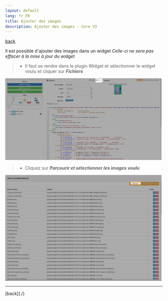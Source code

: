 ```yaml
---
layout: default
lang: fr_FR
title: Ajouter des images
description: Ajouter des images - Core V3
---
```

[back](./)

Il est possible d'ajouter des images dans un widget <i>Celle-ci ne sera pas effacer à la mise à jour du widget</i>
<blockquote>
    <ul>
        <li>Il faut se rendre dans le plugin Widget et sélectionner le widget voulu et cliquer sur <i><b>Fichiers</b></i></li>
    </ul>
</blockquote>
<p><img src="../img/help/ADD_img_1.png" alt="IMG 1" width="500" /></p>
<blockquote>
    <ul>
        <li>Cliquez sur <i><b>Parcourir et sélectionner les images voulu</b></i></li>
    </ul>
</blockquote>
<p><img src="../img/help/ADD_img_2.png" alt="IMG 2" width="500" /></p>

<hr />
[back](./)
